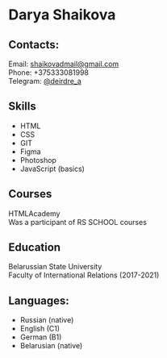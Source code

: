 # Darya Shaikova

## Contacts:

Email: [shaikovadmail@gmail.com](mailto:shaikovadmail@gmail.com)  
Phone: +375333081998    
Telegram: [@deirdre_a](https://telegram.im/@deirdre_a)    
## Skills

* HTML  
* CSS  
* GIT
* Figma
* Photoshop
* JavaScript (basics)
## Courses

HTMLAcademy  
Was a participant of RS SCHOOL courses  

## Education

Belarussian State University  
Faculty of International Relations (2017-2021)   

## Languages:

* Russian (native)
* English (C1)
* German (B1)
* Belarusian (native)
 
